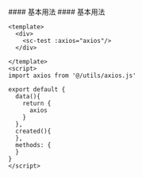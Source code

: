 <cn>
#### 基本用法
</cn>

<us>
#### 基本用法
</us>

```tpl
<template>
  <div>
    <sc-test :axios="axios"/>
  </div>

</template>
<script>
import axios from '@/utils/axios.js'

export default {
  data(){
    return {
      axios
    }
  },
  created(){
  },
  methods: {
  }
}
</script>
```
